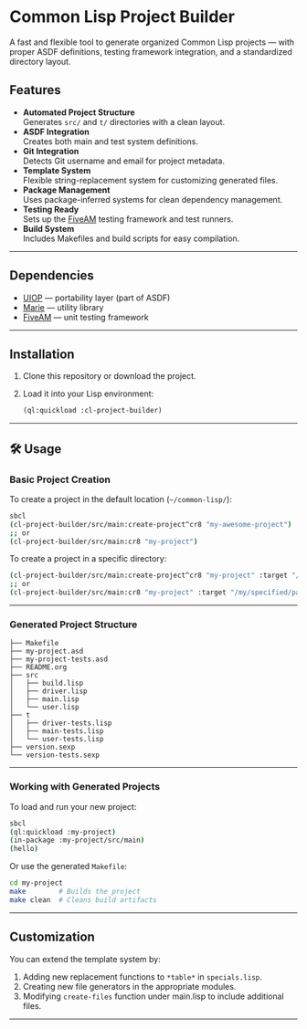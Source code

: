 # Common Lisp Project Builder
A fast and flexible tool to generate organized Common Lisp projects — with proper ASDF definitions, testing framework integration, and a standardized directory layout.

## Features
- **Automated Project Structure**  
  Generates `src/` and `t/` directories with a clean layout.
- **ASDF Integration**  
  Creates both main and test system definitions.
- **Git Integration**  
  Detects Git username and email for project metadata.
- **Template System**  
  Flexible string-replacement system for customizing generated files.
- **Package Management**  
  Uses package-inferred systems for clean dependency management.
- **Testing Ready**  
  Sets up the [FiveAM](https://github.com/lispci/fiveam) testing framework and test runners.
- **Build System**  
  Includes Makefiles and build scripts for easy compilation.
---

## Dependencies

- [UIOP](https://quickref.common-lisp.net/uiop.html) — portability layer (part of ASDF)  
- [Marie](https://github.com/krei-systems/marie/tree/main) — utility library  
- [FiveAM](https://github.com/lispci/fiveam) — unit testing framework  
---

## Installation

1. Clone this repository or download the project.
2. Load it into your Lisp environment:

    ```lisp
    (ql:quickload :cl-project-builder)
    ```

---

## 🛠️ Usage

### Basic Project Creation

To create a project in the default location (`~/common-lisp/`):

```bash
sbcl
(cl-project-builder/src/main:create-project^cr8 "my-awesome-project")
;; or
(cl-project-builder/src/main:cr8 "my-project")
```

To create a project in a specific directory:

```bash
(cl-project-builder/src/main:create-project^cr8 "my-project" :target "/my/specified/path")
;; or
(cl-project-builder/src/main:cr8 "my-project" :target "/my/specified/path")
```
---

### Generated Project Structure

```plaintext
├── Makefile
├── my-project.asd
├── my-project-tests.asd
├── README.org
├── src
│   ├── build.lisp
│   ├── driver.lisp
│   ├── main.lisp
│   └── user.lisp
├── t
│   ├── driver-tests.lisp
│   ├── main-tests.lisp
│   └── user-tests.lisp
├── version.sexp
└── version-tests.sexp
```
---

### Working with Generated Projects

To load and run your new project:

```bash
sbcl
(ql:quickload :my-project)
(in-package :my-project/src/main)
(hello)
```

Or use the generated `Makefile`:

```bash
cd my-project
make        # Builds the project
make clean  # Cleans build artifacts
```
---

## Customization

You can extend the template system by:

1. Adding new replacement functions to `*table*` in `specials.lisp`.
2. Creating new file generators in the appropriate modules.
3. Modifying `create-files` function under main.lisp to include additional files.
---

